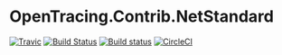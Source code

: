 # OpenTracing.Contrib.NetStandard

[![Travic](https://travis-ci.org/epitaph-04/OpenTracing.Contrib.NetStandard.svg?branch=master&label=travis)](https://travis-ci.org/epitaph-04/OpenTracing.Contrib.NetStandard) [![Build Status](https://dev.azure.com/smmahbubhassan/OpenTracing.Contrib.NetStandard/_apis/build/status/epitaph-04.OpenTracing.Contrib.NetStandard?branchName=master)](https://dev.azure.com/smmahbubhassan/OpenTracing.Contrib.NetStandard/_build/latest?definitionId=1?branchName=master) [![Build status](https://ci.appveyor.com/api/projects/status/yrpeytgtd4n0rucd/branch/master?svg=true)](https://ci.appveyor.com/project/epitaph-04/opentracing-contrib-netstandard/branch/master) [![CircleCI](https://circleci.com/gh/epitaph-04/OpenTracing.Contrib.NetStandard.svg?style=svg)](https://circleci.com/gh/epitaph-04/OpenTracing.Contrib.NetStandard)
